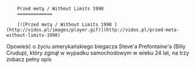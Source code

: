 
        Przed metą / Without Limits 1998 
        =============
        
        [![Przed metą / Without Limits 1998 ](http://vidos.pl/images/player.gif)](http://vidos.pl/przed-meta-without-limits-1998)
        
        
 Opowieść o życiu amerykańskiego biegacza Steve'a Prefontaine'a (Billy Crudup), który zginął w wypadku samochodowym w wieku 24 lat, na trzy zobacz pełny opis
    